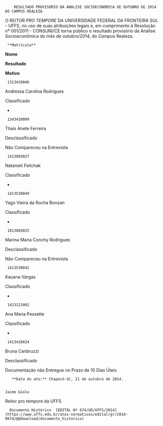         RESULTADO PROVISÓRIO DA ANÁLISE SOCIOECONÔMICA DE OUTUBRO DE 2014 DO CAMPUS REALEZA  

O REITOR *PRO TEMPORE* DA UNIVERSIDADE FEDERAL DA FRONTEIRA SUL - UFFS, no uso de suas atribuições legais e, em cumprimento à Resolução nº 001/2011 - CONSUNI/CE torna público o resultado provisório da Análise Socioeconômica do mês de outubro/2014, do *Campus* Realeza.

     **Matrícula**

   **Nome**

   **Resultado**

   **Motivo**

     1313410046

   Andressa Carolina Rodrigues

   Classificado

   -

     1343410009

   Thaís Anete Ferreira

   Desclassificado

   Não Compareceu na Entrevista

     1413803027

   Natanieli Felichak

   Classificado

   -

     1413530049

   Yago Vieira da Rocha Bonzan

   Classificado

   -

     1013803025

   Marina Maria Conchy Rodrigues

   Desclassificado

   Não Compareceu na Entrevista

     1413530042

   Kauana Vargas

   Classificado

   -

     1423121002

   Ana Maria Pessette

   Classificado

   -

     1413410024

   Bruna Canbruzzi

   Desclassificado

   Documentação não Entregue no Prazo de 10 Dias Úteis

       **Data do ato:** Chapecó-SC, 21 de outubro de 2014.   
 

    Jaime Giolo   
 Reitor pro tempore da UFFS 

      Documento Histórico  [EDITAL Nº 674/GR/UFFS/2014](https://www.uffs.edu.br/atos-normativos/edital/gr/2014-0674/@@download/documento_historico)     
      
